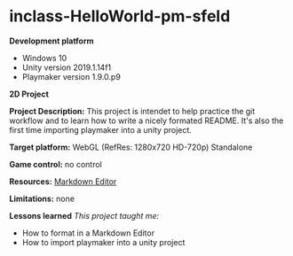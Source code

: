# inclass-HelloWorld-pm-sfeld

**Development platform**

 - Windows 10
 - Unity version 2019.1.14f1
 - Playmaker version 1.9.0.p9

**2D Project**

**Project Description:**
This project is intendet to help practice the git workflow and to learn how to write a nicely formated README. It's also the first time importing playmaker into a unity project.

**Target platform:**
WebGL (RefRes: 1280x720 HD-720p) Standalone

**Game control:**
no control

**Resources:**
[Markdown Editor](https://stackedit.io/)

**Limitations:**
none

**Lessons learned**
*This project taught me:* 

 - How to format in a Markdown Editor
 - How to import playmaker into a unity project

